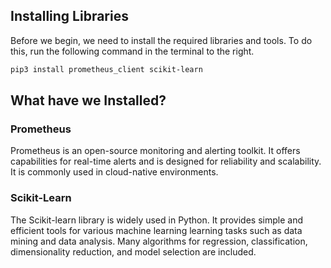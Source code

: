 ## Installing Libraries

Before we begin, we need to install the required libraries and tools. To do this, run the following command in the terminal to the right. 

```bash
pip3 install prometheus_client scikit-learn
```

## What have we Installed?

### Prometheus

Prometheus is an open-source monitoring and alerting toolkit. It offers capabilities for real-time alerts and is designed for reliability and scalability. It is commonly used in cloud-native environments.

### Scikit-Learn

The Scikit-learn library is widely used in Python. It provides simple and efficient tools for various machine learning learning tasks such as data mining and data analysis. Many algorithms for regression, classification, dimensionality reduction, and model selection are included.
